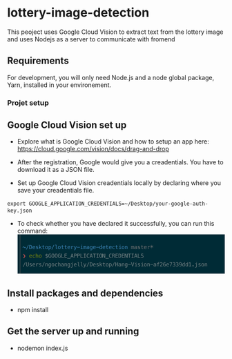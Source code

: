 # lottery-image-detection

This peoject uses Google Cloud Vision to extract text from the lottery image and uses Nodejs as a server to communicate with fromend

## Requirements

For development, you will only need Node.js and a node global package, Yarn, installed in your environement.

### Projet setup

## Google Cloud Vision set up

- Explore what is Google Cloud Vision and how to setup an app here: https://cloud.google.com/vision/docs/drag-and-drop

- After the registration, Google would give you a creadentials. You have to download it as a JSON file.

- Set up Google Cloud Vision creadentials locally by declaring where you save your creadentials file.

```
export GOOGLE_APPLICATION_CREDENTIALS=~/Desktop/your-google-auth-key.json
```

- To check whether you have declared it successfully, you can run this command:
  ![](demo-credentials.png)

## Install packages and dependencies

- npm install

## Get the server up and running

- nodemon index.js
